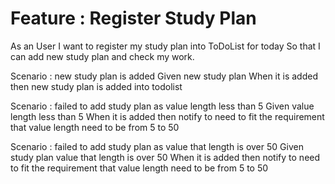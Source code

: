 # Feature : Register Study Plan

As an User
I want to register my study plan into ToDoList for today
So that I can add new study plan and check my work.

Scenario : new study plan is added
    Given new study plan
    When it is added
    then new study plan is added into todolist

Scenario : failed to add study plan as value length less than 5
    Given value length less than 5
    When it is added
    then notify to need to fit the requirement that value length need to be from 5 to 50

Scenario : failed to add study plan as value that length is over 50
    Given study plan value that length is over 50
    When it is added
    then notify to need to fit the requirement that value length need to be from 5 to 50
